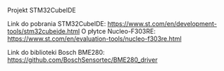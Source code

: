 Projekt STM32CubeIDE

Link do pobrania STM32CubeIDE:
https://www.st.com/en/development-tools/stm32cubeide.html
O płytce Nucleo-F303RE:
https://www.st.com/en/evaluation-tools/nucleo-f303re.html

Link do biblioteki Bosch BME280:
https://github.com/BoschSensortec/BME280_driver
